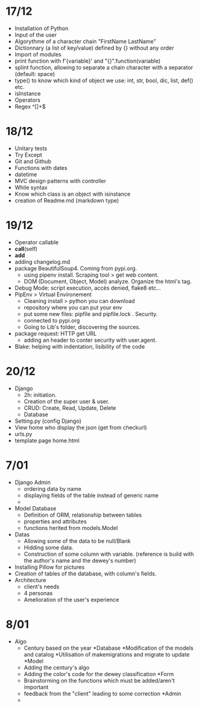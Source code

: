 17/12
================
* Installation of Python
* Input of the user
* Algorythme of a character chain "FirstName <MiddleName> LastName"
* Dictionnary (a list of key/value) defined by {} without any order
* Import of modules
* print function with f'{variable}' and "{}".function(variable)
* splint function, allowing to separate a chain character with a separator (default: space)
* type() to know which kind of object we use: int, str, bool, dic, list, def() etc.
* isInstance 
* Operators
* Regex ^[]+$

18/12
================
* Unitary tests
* Try Except
* Git and Github
* Functions with dates
* datetime
* MVC design patterns with controller
* While syntax
* Know which class is an object with isinstance
* creation of Readme.md (markdown type)

19/12
================
* Operator callable
* __call__(self)
* __add__
* adding changelog.md
* package BeautifulSoup4. Coming from pypi.org. 
    * using pipenv install. Scraping tool > get web content.
    * DOM (Document, Object, Model) analyze. Organize the html's tag.
* Debug Mode: script execution, accès denied, flake8 etc...
* PipEnv > Virtual Environement
    * Cleaning install > python you can download
    * repository where you can put your env
    * put some new files: pipfile and pipfile.lock . Security.
    * connected to pypi.org
    * Going to Lib's folder, discovering the sources.
* package request: HTTP get URL
    * adding an header to conter security with user.agent.
* Blake: helping with indentation, lisibility of the code


20/12
=================
* Django
    * 2h: initiation.
    * Creation of the super user & user.
    * CRUD: Create, Read, Update, Delete
    * Database
* Setting.py (config Django)
* View home who display the json (get from checkurl)
* urls.py
* template page home.html


7/01
=================
* Django Admin
    * ordering data by name
    * displaying fields of the table instead of generic name
    * 
* Model Database
    * Definition of ORM, relationship between tables
    * properties and attributes
    * functions herited from models.Model
* Datas
    * Allowing some of the data to be null/Blank
    * Hidding some data.
    * Construction of some column with variable. (reference is build with the author's name and the dewey's number)
* Installing Pillow for pictures
* Creation of tables of the database, with column's fields.
* Architecture
    * client's needs
    * 4 personas
    * Amelioration of the user's experience


8/01
=================
* Algo
    * Century based on the year
*Database
    *Modification of the models and catalog
    *Utilisation of makemigrations and migrate to update
*Model
    * Adding the century's algo
    * Adding the color's code for the dewey classification
*Form
    * Brainstorming on the functions which must be added/aren't important
    * feedback from the "client" leading to some correction
*Admin
    * 